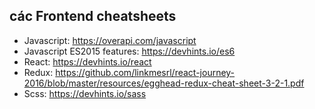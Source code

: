 ## các Frontend cheatsheets

- Javascript: https://overapi.com/javascript
- Javascript ES2015 features: https://devhints.io/es6
- React: https://devhints.io/react
- Redux: https://github.com/linkmesrl/react-journey-2016/blob/master/resources/egghead-redux-cheat-sheet-3-2-1.pdf
- Scss: https://devhints.io/sass